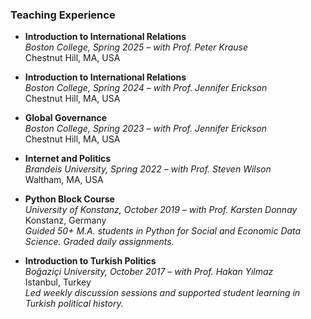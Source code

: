 ### Teaching Experience

- **Introduction to International Relations**  
  *Boston College, Spring 2025 – with Prof. Peter Krause*  
  Chestnut Hill, MA, USA

- **Introduction to International Relations**  
  *Boston College, Spring 2024 – with Prof. Jennifer Erickson*  
  Chestnut Hill, MA, USA

- **Global Governance**  
  *Boston College, Spring 2023 – with Prof. Jennifer Erickson*  
  Chestnut Hill, MA, USA

- **Internet and Politics**  
  *Brandeis University, Spring 2022 – with Prof. Steven Wilson*  
  Waltham, MA, USA

- **Python Block Course**  
  *University of Konstanz, October 2019 – with Prof. Karsten Donnay*  
  Konstanz, Germany  
  _Guided 50+ M.A. students in Python for Social and Economic Data Science. Graded daily assignments._

- **Introduction to Turkish Politics**  
  *Boğaziçi University, October 2017 – with Prof. Hakan Yılmaz*  
  Istanbul, Turkey  
  _Led weekly discussion sessions and supported student learning in Turkish political history._
